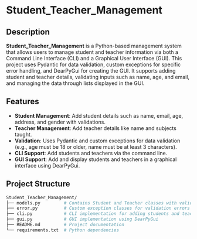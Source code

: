 # Student_Teacher_Management

## Description
**Student_Teacher_Management** is a Python-based management system that allows users to manage student and teacher information via both a Command Line Interface (CLI) and a Graphical User Interface (GUI). This project uses Pydantic for data validation, custom exceptions for specific error handling, and DearPyGui for creating the GUI. It supports adding student and teacher details, validating inputs such as name, age, and email, and managing the data through lists displayed in the GUI.

## Features
- **Student Management**: Add student details such as name, email, age, address, and gender with validations.
- **Teacher Management**: Add teacher details like name and subjects taught.
- **Validation**: Uses Pydantic and custom exceptions for data validation (e.g., age must be 18 or older, name must be at least 3 characters).
- **CLI Support**: Add students and teachers via the command line.
- **GUI Support**: Add and display students and teachers in a graphical interface using DearPyGui.

## Project Structure
```bash
Student_Teacher_Management/
├── models.py         # Contains Student and Teacher classes with validation logic
├── error.py          # Custom exception classes for validation errors
├── cli.py            # CLI implementation for adding students and teachers
├── gui.py            # GUI implementation using DearPyGui
├── README.md         # Project documentation
└── requirements.txt  # Python dependencies
